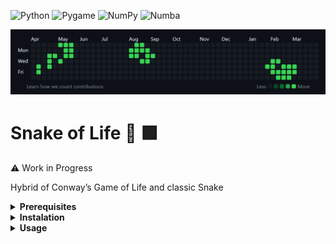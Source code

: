 ![Python](https://img.shields.io/badge/python-3.8%2B-blue)
![Pygame](https://img.shields.io/badge/pygame-2.6.1-orange)
![NumPy](https://img.shields.io/badge/numpy-2.2.5-brightgreen)
![Numba](https://img.shields.io/badge/numba-0.61.2-red)

![Four gliders in action](assets/GitOfTruth.gif)
# Snake of Life 🐍 🟩
⚠️ Work in Progress

Hybrid of Conway’s Game of Life and classic Snake

<details>
<summary><strong>Prerequisites</strong></summary>

* **Python** 3.8 or higher

</details>

<details>
<summary><strong>Instalation</strong></summary>

1. Clone the repository:
   ```
   git clone https://github.com/yourusername/SnakeOfLife.git
   cd SnakeOfLife
   ```
2. Install dependencies:
    ```
    pip install -r requirements.txt
    ```

</details>

<details>
<summary><strong>Usage</strong></summary>

Run the game with:

```bash
python main.py [-l LEVEL]
```

* `-l, --level` (optional) – choose a level:

  * `sol-demo` (default) – Snake of Life demo
  * `gol-demo` – Conway's Game of Life on a randomized board

### Keybindings 
* W/A/S/D: steer the snake  
* F1–F5: show/hide the stats overlay 

![Four gliders in action](assets/PendingSnake.gif)


</details>
